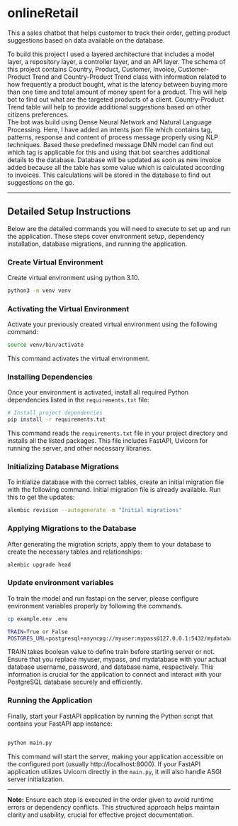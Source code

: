 # onlineRetail
This a sales chatbot that helps customer to track their order, getting product suggestions based on data available on the database. 

To build this project I used a layered architecture that includes a model layer, a repository layer, a controller layer,
and an API layer. The schema of this project contains Country, Product, Customer, Invoice, Customer-Product Trend and
Country-Product Trend class with information related to how frequently a product bought, what is the latency between buying 
more than one time and total amount of money spent for a product. This will help bot to find out what are the targeted products
 of a client. Country-Product Trend table will help to provide additional suggestions based on other citizens preferences.  
The bot was build using Dense Neural Network and Natural Language Processing. Here, I have added an intents json file
which contains tag, patterns, response and content of process message properly using NLP techniques. Based these predefined 
message DNN model can find out which tag is applicable for this and using that bot searches additional details to the database.
Database will be updated as soon as new invoice added because all the table has some value which is calculated according 
to invoices. This calculations will be stored in the database to find out suggestions on the go.


---

## Detailed Setup Instructions

Below are the detailed commands you will need to execute to set up and run the application. These steps cover environment setup, dependency installation, database migrations, and running the application.

### Create Virtual Environment

Create virtual environment using python 3.10.

```bash
python3 -m venv venv
```

### Activating the Virtual Environment

Activate your previously created virtual environment using the following command:

```bash
source venv/bin/activate
```

This command activates the virtual environment.

### Installing Dependencies

Once your environment is activated, install all required Python dependencies listed in the `requirements.txt` file:

```bash
# Install project dependencies
pip install -r requirements.txt
```

This command reads the `requirements.txt` file in your project directory and installs all the listed packages. This file includes FastAPI, Uvicorn for running the server, and other necessary libraries.

### Initializing Database Migrations

To initialize database with the correct tables, create an initial migration file with the following command. Initial 
migration file is already available. Run this to 
get the updates:

```bash
alembic revision --autogenerate -m "Initial migrations"
```


### Applying Migrations to the Database

After generating the migration scripts, apply them to your database to create the necessary tables and relationships:

```bash
alembic upgrade head
```

### Update environment variables

To train the model and run fastapi on the server, please configure 
environment variables properly by following the commands.

```bash
cp example.env .env
```

```bash
TRAIN=True or False
POSTGRES_URL=postgresql+asyncpg://myuser:mypass@127.0.0.1:5432/mydatabase

```

TRAIN takes boolean value to define train before starting server or not. Ensure that you replace myuser, mypass, and mydatabase with your actual database username, password, and database name, respectively. This information is crucial for the application to connect and interact with your PostgreSQL database securely and efficiently.


### Running the Application

Finally, start your FastAPI application by running the Python script that contains your FastAPI app instance:

```bash

python main.py
```

This command will start the server, making your application accessible on the configured port (usually http://localhost:8000). If your FastAPI application utilizes Uvicorn directly in the `main.py`, it will also handle ASGI server initialization.

---

**Note:** Ensure each step is executed in the order given to avoid runtime errors or dependency conflicts. This structured approach helps maintain clarity and usability, crucial for effective project documentation.